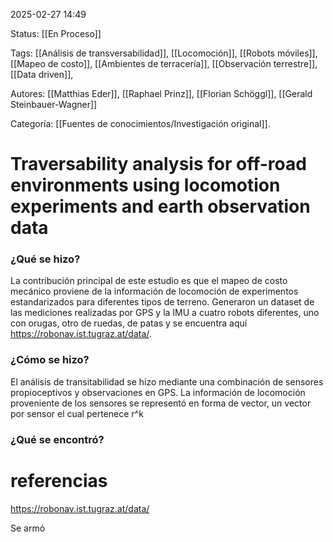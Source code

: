 2025-02-27 14:49

Status: [[En Proceso]]

Tags: [[Análisis de transversabilidad]], [[Locomoción]], [[Robots móviles]], [[Mapeo de costo]], [[Ambientes de terracería]], [[Observación terrestre]], [[Data driven]],

Autores: [[Matthias Eder]], [[Raphael Prinz]], [[Florian Schöggl]], [[Gerald Steinbauer-Wagner]]


Categoría: [[Fuentes de conocimientos/Investigación original]].


# Traversability analysis for off-road environments using locomotion experiments and earth observation data

### ¿Qué se hizo?

La contribución principal de este estudio es que el mapeo de costo mecánico proviene de la información de locomoción de experimentos estandarizados para diferentes tipos de terreno. Generaron un dataset de las mediciones realizadas por GPS y la IMU a cuatro robots diferentes, uno con orugas, otro de ruedas, de patas y se encuentra aquí https://robonav.ist.tugraz.at/data/.
### ¿Cómo se hizo?

El análisis de transitabilidad se hizo mediante una combinación de sensores propioceptivos y observaciones en GPS. La información de locomoción proveniente de los sensores se representó en forma de vector, un vector por sensor el cual pertenece r^k  
### ¿Qué se encontró? 


# referencias

https://robonav.ist.tugraz.at/data/

Se armó